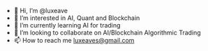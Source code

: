 - 👋 Hi, I’m @luxeave
- 👀 I’m interested in AI, Quant and Blockchain
- 🌱 I’m currently learning AI for trading
- 💞️ I’m looking to collaborate on AI/Blockchain Algorithmic Trading
- 📫 How to reach me luxeaves@gmail.com
<!---
luxeave/luxeave is a ✨ special ✨ repository because its `README.md` (this file) appears on your GitHub profile.
You can click the Preview link to take a look at your changes.
--->
